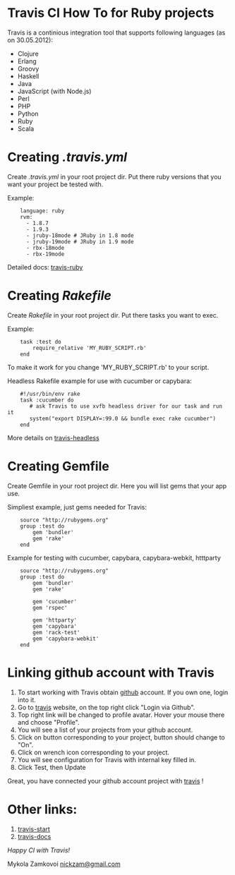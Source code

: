 Travis CI How To for Ruby projects
==================================

Travis is a continious integration tool that supports following languages (as on 30.05.2012):
  *  Clojure
  *  Erlang
  *  Groovy
  *  Haskell
  *  Java
  *  JavaScript (with Node.js)
  *  Perl
  *  PHP
  *  Python
  *  Ruby
  *  Scala

# Creating *.travis.yml*

Create *.travis.yml* in your root project dir.
Put there ruby versions that you want your project be tested with.

Example:
```
    language: ruby
    rvm:
      - 1.8.7
      - 1.9.3
      - jruby-18mode # JRuby in 1.8 mode
      - jruby-19mode # JRuby in 1.9 mode
      - rbx-18mode
      - rbx-19mode
```
Detailed docs: [travis-ruby][]

# Creating *Rakefile*

Create *Rakefile* in your root project dir.
Put there tasks you want to exec.

Example:
```
    task :test do
        require_relative 'MY_RUBY_SCRIPT.rb'
    end
```
To make it work for you change 'MY_RUBY_SCRIPT.rb' to your script.

Headless Rakefile example for use with cucumber or capybara:
```
    #!/usr/bin/env rake
    task :cucumber do
       # ask Travis to use xvfb headless driver for our task and run it
       system("export DISPLAY=:99.0 && bundle exec rake cucumber")
    end
```
More details on [travis-headless][]

# Creating Gemfile

Create Gemfile in your root project dir.
Here you will list gems that your app use.

Simpliest example, just gems needed for Travis:
```
    source "http://rubygems.org"
    group :test do
        gem 'bundler'
        gem 'rake'
    end
```
Example for testing with cucumber, capybara, capybara-webkit, htttparty
```
    source "http://rubygems.org"
    group :test do
        gem 'bundler'
        gem 'rake'

        gem 'cucumber'
        gem 'rspec'

        gem 'httparty'
        gem 'capybara'
        gem 'rack-test'
        gem 'capybara-webkit'
    end
```
# Linking github account with Travis

1. To start working with Travis obtain [github][] account. If you own one, login into it.
2. Go to [travis][] website, on the top right click "Login via Github".
3. Top right link will be changed to profile avatar. Hover your mouse there and choose "Profile".
4. You will see a list of your projects from your github account.
5. Click on button corresponding to your project, button should change to "On".
6. Click on wrench icon corresponding to your project.
7. You will see configuration for Travis with internal key filled in. 
8. Click Test, then Update

Great, you have connected your github account project with [travis][] !

# Other links:
1. [travis-start][]
2. [travis-docs][]

*Happy CI with Travis!*

Mykola Zamkovoi nickzam@gmail.com

[travis]: http://travis-ci.org/                     "Travis CI"
[travis-docs]: http://about.travis-ci.org/docs/     "Travis Docs"
[travis-start]: http://about.travis-ci.org/docs/user/getting-started/ "Travis Getting started"
[travis-ruby]: http://about.travis-ci.org/docs/user/languages/ruby/ "Travis Ruby"
[travis-headless]: http://about.travis-ci.org/docs/user/gui-and-headless-browsers/ "More on Travis headless testing"
[github]: http://github.com/                        "Github"
